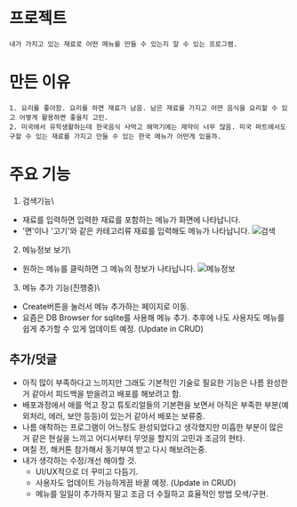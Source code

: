 # 프로젝트
    내가 가지고 있는 재료로 어떤 메뉴를 만들 수 있는지 알 수 있는 프로그램.

# 만든 이유
    1. 요리를 좋아함. 요리를 하면 재료가 남음. 남은 재료를 가지고 어떤 음식을 요리할 수 있고 어떻게 활용하면 좋을지 고민. 
    2. 미국에서 유학생활하는데 한국음식 사먹고 해먹기에는 제약이 너무 많음. 미국 마트에서도 구할 수 있는 재료를 가지고 만들 수 있는 한국 메뉴가 어떤게 있을까.

# 주요 기능
  1. 검색기능\
  - 재료를 입력하면 입력한 재료를 포함하는 메뉴가 화면에 나타납니다.
  - '면'이나 '고기'와 같은 카테고리류 재료를 입력해도 메뉴가 나타납니다.
  ![검색](https://user-images.githubusercontent.com/46705205/96361916-9c343100-1164-11eb-9b1d-117cd2f2c428.gif)

  2. 메뉴정보 보기\
  - 원하는 메뉴를 클릭하면 그 메뉴의 정보가 나타납니다.
  ![메뉴정보](https://user-images.githubusercontent.com/46705205/96362197-98091300-1166-11eb-8d81-ede4acdaf100.gif)

  3. 메뉴 추가 기능(진행중)\
  - Create버튼을 눌러서 메뉴 추가하는 페이지로 이동.
  - 요즘은 DB Browser for sqlite를 사용해 메뉴 추가. 추후에 나도 사용자도 메뉴를 쉽게 추가할 수 있게 업데이트 예정. (Update in CRUD)

## 추가/덧글
- 아직 많이 부족하다고 느끼지만 그래도 기본적인 기술로 필요한 기능은 나름 완성한 거 같아서 피드백을 받을려고 배포를 해보려고 함. 
- 배포과정에서 애를 먹고 장고 튜토리얼들의 기본편을 보면서 아직은 부족한 부분(예외처리, 에러, 보안 등등)이 있는거 같아서 배포는 보류중. 
- 나름 애착하는 프로그램이 어느정도 완성되었다고 생각했지만 미흡한 부분이 많은 거 같은 현실을 느끼고 어디서부터 무엇을 할지의 고민과 조금의 현타. 
- 며칠 전, 해커톤 참가해서 동기부여 받고 다시 해보려는중. 
- 내가 생각하는 수정/개선 해야할 것. 
  - UI/UX적으로 더 꾸미고 다듬기. 
  - 사용자도 업데이트 가능하게끔 바꿀 예정. (Update in CRUD) 
  - 메뉴를 일일이 추가하지 말고 조금 더 수월하고 효율적인 방법 모색/구현. 


